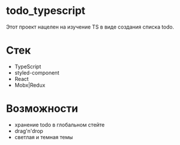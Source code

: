 # todo_typescript
Этот проект нацелен на изучение TS в виде создания списка todo.

# Стек
- TypeScript
- styled-component
- React
- Mobx|Redux

# Возможности
- хранение todo в глобальном стейте
- drag'n'drop
- светлая и темная темы